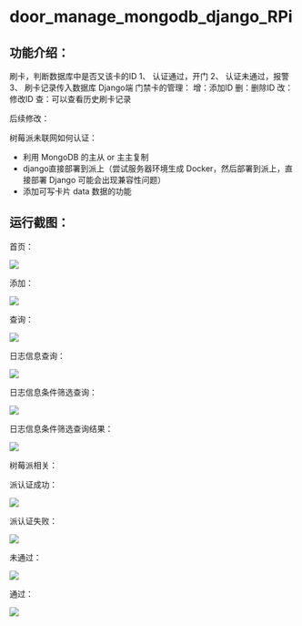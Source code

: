 # door_manage_mongodb_django_RPi

## 功能介绍：
刷卡，判断数据库中是否又该卡的ID
1、	认证通过，开门
2、	认证未通过，报警
3、	刷卡记录传入数据库
Django端
门禁卡的管理：
增：添加ID
删：删除ID
改：修改ID
查：可以查看历史刷卡记录

后续修改：

树莓派未联网如何认证：
- 利用 MongoDB 的主从 or 主主复制
- django直接部署到派上（尝试服务器环境生成 Docker，然后部署到派上，直接部署 Django 可能会出现兼容性问题）
- 添加可写卡片 data 数据的功能

## 运行截图：

首页：

![](https://github.com/lhc0101/door_manage_mongodb_django_RPi/blob/master/Jietu/index.png?raw=true)

添加：

![](https://github.com/lhc0101/door_manage_mongodb_django_RPi/blob/master/Jietu/%E6%B7%BB%E5%8A%A0.png?raw=true)

查询：

![](https://github.com/lhc0101/door_manage_mongodb_django_RPi/blob/master/Jietu/%E6%9F%A5%E8%AF%A2.png?raw=true)

日志信息查询：

![](https://github.com/lhc0101/door_manage_mongodb_django_RPi/blob/master/Jietu/%E4%BF%A1%E6%81%AF%E6%9F%A5%E8%AF%A2.png?raw=true)

日志信息条件筛选查询：

![](https://github.com/lhc0101/door_manage_mongodb_django_RPi/blob/master/Jietu/%E6%97%A5%E5%BF%97%E6%9D%A1%E4%BB%B6%E7%AD%9B%E9%80%89%E6%9F%A5%E8%AF%A2.png?raw=true)

日志信息条件筛选查询结果：

![](https://github.com/lhc0101/door_manage_mongodb_django_RPi/blob/master/Jietu/%E6%97%A5%E5%BF%97%E6%9D%A1%E4%BB%B6%E7%AD%9B%E9%80%89%E6%9F%A5%E8%AF%A2%E7%BB%93%E6%9E%9C.png?raw=true)

树莓派相关：

派认证成功：

![](https://github.com/lhc0101/door_manage_mongodb_django_RPi/blob/master/Jietu/pi%E8%AE%A4%E8%AF%81%E6%9C%AA%E9%80%9A%E8%BF%87.png?raw=true)

派认证失败：

![](https://github.com/lhc0101/door_manage_mongodb_django_RPi/blob/master/Jietu/pi%E8%AE%A4%E8%AF%81%E9%80%9A%E8%BF%87.png?raw=true)

未通过：

![](https://github.com/lhc0101/door_manage_mongodb_django_RPi/blob/master/Jietu/%E6%9C%AA%E9%80%9A%E8%BF%87.jpg?raw=true)

通过：

![](https://github.com/lhc0101/door_manage_mongodb_django_RPi/blob/master/Jietu/%E9%80%9A%E8%BF%87.jpg?raw=true)

